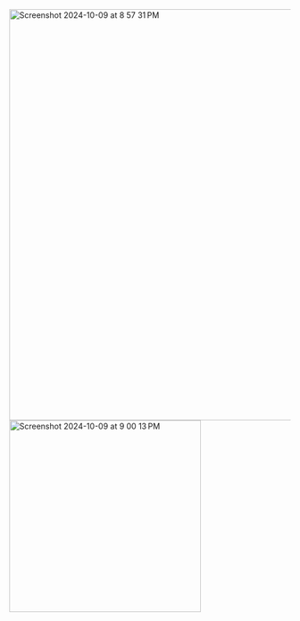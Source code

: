 <img width="735" alt="Screenshot 2024-10-09 at 8 57 31 PM" src="https://github.com/user-attachments/assets/f870cfb8-0f00-4351-b286-dbfff7ef7335">
<img width="343" alt="Screenshot 2024-10-09 at 9 00 13 PM" src="https://github.com/user-attachments/assets/b2530d81-1ea3-466b-b5ef-efbf8ac94cda">
